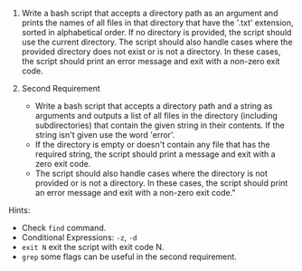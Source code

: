  1. Write a bash script that accepts a directory path as an argument and prints the names of all files in that directory that have the '.txt' extension, sorted in alphabetical order. If no directory is provided, the script should use the current directory. The script should also handle cases where the provided directory does not exist or is not a directory. In these cases, the script should print an error message and exit with a non-zero exit code.

 2. Second Requirement  
    - Write a bash script that accepts a directory path and a string as arguments and outputs a list of all files in the directory (including subdirectories) that contain the given string in their contents. If the string isn't given use the word 'error'. 
    - If the directory is empty or doesn't contain any file that has the required string, the script should print a message and exit with a zero exit code. 
    - The script should also handle cases where the directory is not provided or is not a directory. In these cases, the script should print an error message and exit with a non-zero exit code."




 
Hints:

-   Check `find` command. 
-   Conditional Expressions: `-z`, `-d`
-   `exit N` exit the script with exit code N.
-   `grep` some flags can be useful in the second requirement.